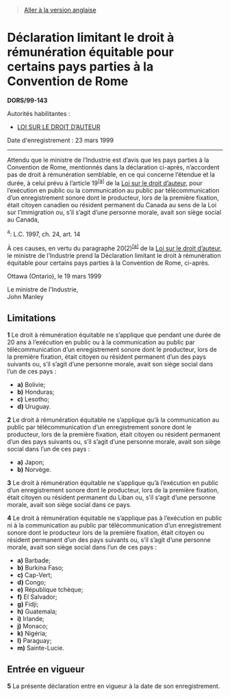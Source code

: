 > [Aller à la version anglaise](/en/Regulations/Statutory%20Orders%20and%20Regulations/99/143.md)

# Déclaration limitant le droit à rémunération équitable pour certains pays parties à la Convention de Rome

**DORS/99-143**

Autorités habilitantes : 
- [LOI SUR LE DROIT D’AUTEUR](/fr/Lois/Lois%20révisées%20du%20Canada/C/C-42.md)

Date d'enregistrement : 23 mars 1999

----------

Attendu que le ministre de l’Industrie est d’avis que les pays parties à la Convention de Rome, mentionnés dans la déclaration ci-après, n’accordent pas de droit à rémunération semblable, en ce qui concerne l’étendue et la durée, à celui prévu à l’article 19<sup><a href='#nbp_DORS_99-143_FR_hq_5120'>[a]</a></sup> de la [Loi sur le droit d’auteur](/fr/Lois/Lois%20révisées%20du%20Canada/C/C-42.md), pour l’exécution en public ou la communication au public par télécommunication d’un enregistrement sonore dont le producteur, lors de la première fixation, était citoyen canadien ou résident permanent du Canada au sens de la Loi sur l’immigration ou, s’il s’agit d’une personne morale, avait son siège social au Canada,

<a name='nbp_DORS_99-143_FR_hq_5120'><sup>a</sup></a>: L.C. 1997, ch. 24, art. 14<br />

À ces causes, en vertu du paragraphe 20(2)<sup><a href='#nbp_DORS_99-143_FR_hq_5120'>[a]</a></sup> de la [Loi sur le droit d’auteur](/fr/Lois/Lois%20révisées%20du%20Canada/C/C-42.md), le ministre de l’Industrie prend la Déclaration limitant le droit à rémunération équitable pour certains pays parties à la Convention de Rome, ci-après.

Ottawa (Ontario), le 19 mars 1999


<p>Le ministre de l’Industrie,<br />John Manley<br /></p>




## Limitations


**1** Le droit à rémunération équitable ne s’applique que pendant une durée de 20 ans à l’exécution en public ou à la communication au public par télécommunication d’un enregistrement sonore dont le producteur, lors de la première fixation, était citoyen ou résident permanent d’un des pays suivants ou, s’il s’agit d’une personne morale, avait son siège social dans l’un de ces pays :
- **a)** Bolivie;
- **b)** Honduras;
- **c)** Lesotho;
- **d)** Uruguay.



**2** Le droit à rémunération équitable ne s’applique qu’à la communication au public par télécommunication d’un enregistrement sonore dont le producteur, lors de la première fixation, était citoyen ou résident permanent d’un des pays suivants ou, s’il s’agit d’une personne morale, avait son siège social dans l’un de ces pays :
- **a)** Japon;
- **b)** Norvège.



**3** Le droit à rémunération équitable ne s’applique qu’à l’exécution en public d’un enregistrement sonore dont le producteur, lors de la première fixation, était citoyen ou résident permanent du Liban ou, s’il s’agit d’une personne morale, avait son siège social dans ce pays.



**4** Le droit à rémunération équitable ne s’applique pas à l’exécution en public ni à la communication au public par télécommunication d’un enregistrement sonore dont le producteur lors de la première fixation, était citoyen ou résident permanent d’un des pays suivants ou, s’il s’agit d’une personne morale, avait son siège social dans l’un de ces pays :
- **a)** Barbade;
- **b)** Burkina Faso;
- **c)** Cap-Vert;
- **d)** Congo;
- **e)** République tchèque;
- **f)** El Salvador;
- **g)** Fidji;
- **h)** Guatemala;
- **i)** Irlande;
- **j)** Monaco;
- **k)** Nigéria;
- **l)** Paraguay;
- **m)** Sainte-Lucie.




## Entrée en vigueur


**5** La présente déclaration entre en vigueur à la date de son enregistrement.


